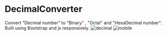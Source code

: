 # DecimalConverter
Convert "Decimal  number" to "Binary" , "Octal" and "HexaDecimal number". Built using Bootstrap and js responsively.
![decimal](https://user-images.githubusercontent.com/90834559/138457667-4c9699e0-1615-4895-9217-982e6d854128.png)
![mobile](https://user-images.githubusercontent.com/90834559/138457686-532947cf-4a9b-4a27-8ef9-19e04297a0e8.png)
